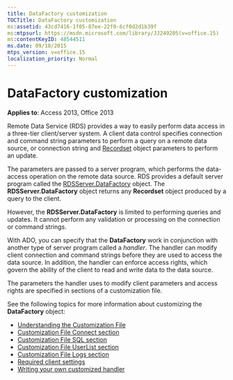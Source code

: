 ```yaml
---
title: DataFactory customization
TOCTitle: DataFactory customization
ms:assetid: 43cd7416-1f05-87ee-22f0-6cf0d2d1b39f
ms:mtpsurl: https://msdn.microsoft.com/library/JJ249205(v=office.15)
ms:contentKeyID: 48544511
ms.date: 09/18/2015
mtps_version: v=office.15
localization_priority: Normal
---
```


# DataFactory customization


**Applies to**: Access 2013, Office 2013

Remote Data Service (RDS) provides a way to easily perform data access in a three-tier client/server system. A client data control specifies connection and command string parameters to perform a query on a remote data source, or connection string and [Recordset](recordset-object-ado.md) object parameters to perform an update.

The parameters are passed to a server program, which performs the data-access operation on the remote data source. RDS provides a default server program called the [RDSServer.DataFactory](datafactory-object-rdsserver.md) object. The **RDSServer.DataFactory** object returns any **Recordset** object produced by a query to the client.

However, the **RDSServer.DataFactory** is limited to performing queries and updates. It cannot perform any validation or processing on the connection or command strings.

With ADO, you can specify that the **DataFactory** work in conjunction with another type of server program called a *handler*. The handler can modify client connection and command strings before they are used to access the data source. In addition, the handler can enforce access rights, which govern the ability of the client to read and write data to the data source.

The parameters the handler uses to modify client parameters and access rights are specified in sections of a customization file.

See the following topics for more information about customizing the **DataFactory** object:

- [Understanding the Customization File](understanding-the-customization-file.md)
- [Customization File Connect section](customization-file-connect-section.md)
- [Customization File SQL section](customization-file-sql-section.md)
- [Customization File UserList section](customization-file-userlist-section.md)
- [Customization File Logs section](customization-file-logs-section.md)
- [Required client settings](https://docs.microsoft.com/office/vba/access/concepts/miscellaneous/required-client-settings)
- [Writing your own customized handler](https://docs.microsoft.com/office/vba/access/concepts/miscellaneous/writing-your-own-customized-handler)
